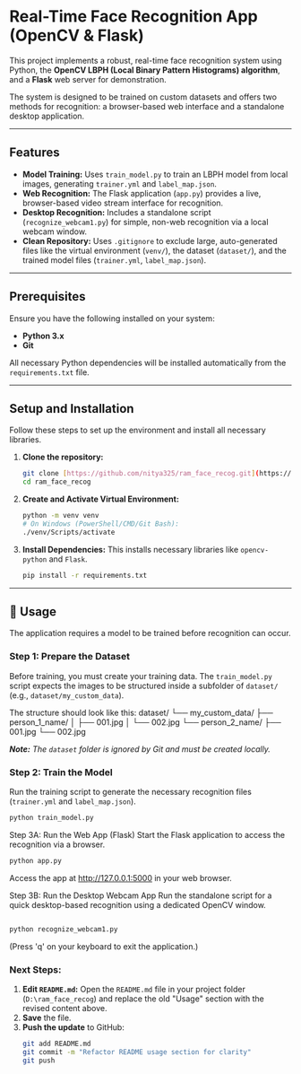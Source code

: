 # Real-Time Face Recognition App (OpenCV & Flask)

This project implements a robust, real-time face recognition system using Python, the **OpenCV LBPH (Local Binary Pattern Histograms) algorithm**, and a **Flask** web server for demonstration.

The system is designed to be trained on custom datasets and offers two methods for recognition: a browser-based web interface and a standalone desktop application.

---

## Features

* **Model Training:** Uses `train_model.py` to train an LBPH model from local images, generating `trainer.yml` and `label_map.json`.
* **Web Recognition:** The Flask application (`app.py`) provides a live, browser-based video stream interface for recognition.
* **Desktop Recognition:** Includes a standalone script (`recognize_webcam1.py`) for simple, non-web recognition via a local webcam window.
* **Clean Repository:** Uses `.gitignore` to exclude large, auto-generated files like the virtual environment (`venv/`), the dataset (`dataset/`), and the trained model files (`trainer.yml`, `label_map.json`).

---

## Prerequisites

Ensure you have the following installed on your system:

* **Python 3.x**
* **Git**

All necessary Python dependencies will be installed automatically from the `requirements.txt` file.

---

## Setup and Installation

Follow these steps to set up the environment and install all necessary libraries.

1.  **Clone the repository:**
    ```bash
    git clone [https://github.com/nitya325/ram_face_recog.git](https://github.com/nitya325/ram_face_recog.git)
    cd ram_face_recog
    ```

2.  **Create and Activate Virtual Environment:**
    ```bash
    python -m venv venv
    # On Windows (PowerShell/CMD/Git Bash):
    ./venv/Scripts/activate
    ```

3.  **Install Dependencies:**
    This installs necessary libraries like `opencv-python` and `Flask`.
    ```bash
    pip install -r requirements.txt
    ```

---

## 🏃 Usage

The application requires a model to be trained before recognition can occur.

### Step 1: Prepare the Dataset

Before training, you must create your training data. The `train_model.py` script expects the images to be structured inside a subfolder of `dataset/` (e.g., `dataset/my_custom_data`).

The structure should look like this:
dataset/
└── my_custom_data/
├── person_1_name/
│   ├── 001.jpg
│   └── 002.jpg
└── person_2_name/
├── 001.jpg
└── 002.jpg

***Note:*** *The `dataset` folder is ignored by Git and must be created locally.*

### Step 2: Train the Model

Run the training script to generate the necessary recognition files (`trainer.yml` and `label_map.json`).

```bash
python train_model.py
```

Step 3A: Run the Web App (Flask)
Start the Flask application to access the recognition via a browser.

```bash
python app.py
```
Access the app at http://127.0.0.1:5000 in your web browser.

Step 3B: Run the Desktop Webcam App
Run the standalone script for a quick desktop-based recognition using a dedicated OpenCV window.

```bash

python recognize_webcam1.py
```

(Press 'q' on your keyboard to exit the application.)

### Next Steps:

1.  **Edit `README.md`:** Open the `README.md` file in your project folder (`D:\ram_face_recog`) and replace the old "Usage" section with the revised content above.
2.  **Save** the file.
3.  **Push the update** to GitHub:
    ```bash
    git add README.md
    git commit -m "Refactor README usage section for clarity"
    git push
    ```
